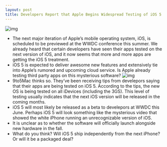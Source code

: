```yaml
---
layout: post
title: Developers Report that Apple Begins Widespread Testing of iOS 5
---
```

![img](http://media.idownloadblog.com/wp-content/uploads/2011/05/ios_5.jpeg)
* The next major iteration of Apple’s mobile operating system, iOS, is scheduled to be previewed at the WWDC conference this summer. We already heard that certain developers have seen their apps tested on the next version of iOS, and it now seems that more and more apps are getting the iOS 5 treatment.
* iOS 5 is expected to deliver awesome new features and extensively tie into Apple’s rumored and upcoming cloud service. Is Apple already testing third party apps on this mysterious software?
![img](http://media.idownloadblog.com/wp-content/uploads/2011/05/iOS-5-developer-tips.png)
* 9to5Mac thinks so. They’ve been receiving tips from develepors saying that their apps are being tested on iOS 5. According to the tips, the new OS is being tested on all iDevices (including the 3GS). This level of testing usually indicates that the next iOS version will be released in the coming months.
* iOS 5 will most likely be released as a beta to develepors at WWDC this June. Perhaps iOS 5 will look something like the mysterious video that showed the white iPhone running an unrecognizable version of iOS.
* It is unclear as to whether the software will officially launch alongside new hardware in the fall.
* What do you think? Will iOS 5 ship independently from the next iPhone? Or will it be a packaged deal?

